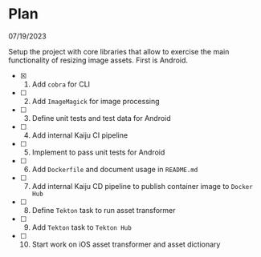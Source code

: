 # Plan

07/19/2023

Setup the project with core libraries that allow to exercise the main functionality of resizing image assets. First is Android.

- [x] 1. Add `cobra` for CLI
- [ ] 2. Add `ImageMagick` for image processing
- [ ] 3. Define unit tests and test data for Android
- [ ] 4. Add internal Kaiju CI pipeline
- [ ] 5. Implement to pass unit tests for Android
- [ ] 6. Add `Dockerfile` and document usage in `README.md`
- [ ] 7. Add internal Kaiju CD pipeline to publish container image to `Docker Hub`
- [ ] 8. Define `Tekton` task to run asset transformer
- [ ] 9. Add `Tekton` task to `Tekton Hub`
- [ ] 10. Start work on iOS asset transformer and asset dictionary
